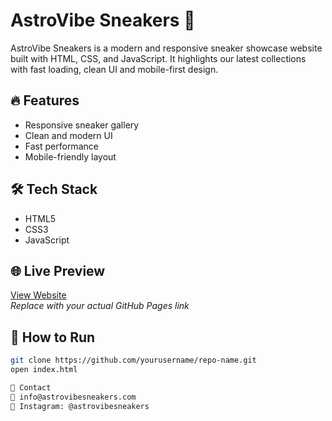 # AstroVibe Sneakers 👟

AstroVibe Sneakers is a modern and responsive sneaker showcase website built with HTML, CSS, and JavaScript. It highlights our latest collections with fast loading, clean UI and mobile-first design.

## 🔥 Features
- Responsive sneaker gallery
- Clean and modern UI
- Fast performance
- Mobile-friendly layout

## 🛠 Tech Stack
- HTML5
- CSS3
- JavaScript

## 🌐 Live Preview
[View Website](https://yourusername.github.io/repo-name/)  
*Replace with your actual GitHub Pages link*

## 🚀 How to Run
```bash
git clone https://github.com/yourusername/repo-name.git
open index.html

📩 Contact
📧 info@astrovibesneakers.com
📸 Instagram: @astrovibesneakers

